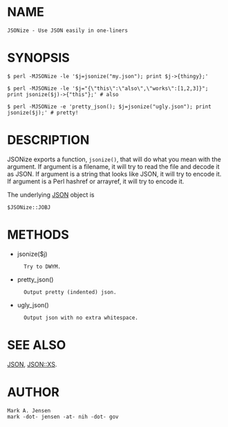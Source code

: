 # NAME

    JSONize - Use JSON easily in one-liners

# SYNOPSIS

    $ perl -MJSONize -le '$j=jsonize("my.json"); print $j->{thingy};'

    $ perl -MJSONize -le '$j="{\"this\":\"also\",\"works\":[1,2,3]}"; print jsonize($j)->{"this"};' # also

    $ perl -MJSONize -e 'pretty_json(); $j=jsonize("ugly.json"); print jsonize($j);' # pretty!

# DESCRIPTION

JSONize exports a function, `jsonize()`, that will do what you mean with the argument. 
If argument is a filename, it will try to read the file and decode it as JSON.
If argument is a string that looks like JSON, it will try to encode it.
If argument is a Perl hashref or arrayref, it will try to encode it.

The underlying [JSON](https://metacpan.org/pod/JSON) object is

    $JSONize::JOBJ

# METHODS

- jsonize($j)

        Try to DWYM.

- pretty\_json()

        Output pretty (indented) json.

- ugly\_json()

        Output json with no extra whitespace.

# SEE ALSO

[JSON](https://metacpan.org/pod/JSON), [JSON::XS](https://metacpan.org/pod/JSON::XS).

# AUTHOR

    Mark A. Jensen
    mark -dot- jensen -at- nih -dot- gov
